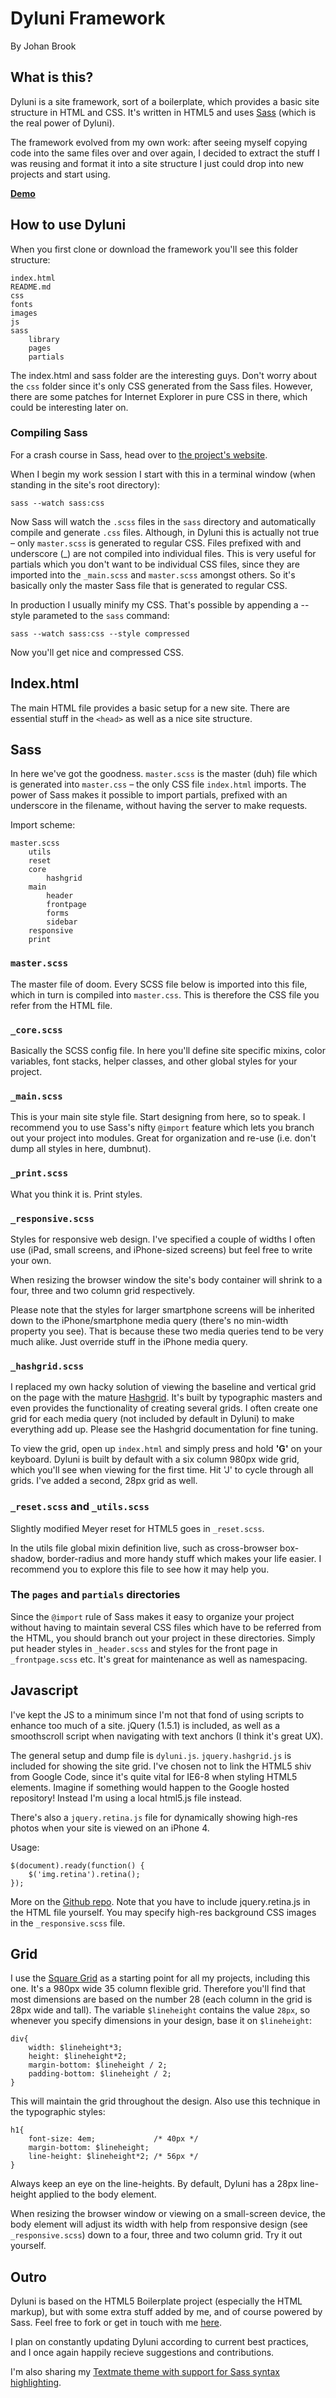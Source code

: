 # Dyluni Framework

By Johan Brook

## What is this?

Dyluni is a site framework, sort of a boilerplate, which provides a basic site structure in HTML and CSS. It's written in HTML5 and uses [Sass](http://sass-lang.com "Sass") (which is the real power of Dyluni). 

The framework evolved from my own work: after seeing myself copying code into the same files over and over again, I decided to extract the stuff I was reusing and format it into a site structure I just could drop into new projects and start using. 

**[Demo](http://johanbrook.com/dyluni-demo)**

## How to use Dyluni

When you first clone or download the framework you'll see this folder structure:

	index.html
	README.md
	css
	fonts
	images
	js
	sass
		library
		pages
		partials

The index.html and sass folder are the interesting guys. Don't worry about the `css` folder since it's only CSS generated from the Sass files. However, there are some patches for Internet Explorer in pure CSS in there, which could be interesting later on.

### Compiling Sass

For a crash course in Sass, head over to [the project's website](http://sass-lang.com/tutorial.html).

When I begin my work session I start with this in a terminal window (when standing in the site's root directory):

	sass --watch sass:css

Now Sass will watch the `.scss` files in the `sass` directory and automatically compile and generate `.css` files. Although, in Dyluni this is actually not true – only `master.scss` is generated to regular CSS. Files prefixed with and underscore (_) are not compiled into individual files. This is very useful for partials which you don't want to be individual CSS files, since they are imported into the `_main.scss` and `master.scss` amongst others. So it's basically only the master Sass file that is generated to regular CSS.

In production I usually minify my CSS. That's possible by appending a --style parameted to the `sass` command:

	sass --watch sass:css --style compressed

Now you'll get nice and compressed CSS.

## Index.html

The main HTML file provides a basic setup for a new site. There are essential stuff in the `<head>` as well as a nice site structure. 
	
## Sass

In here we've got the goodness. `master.scss` is the master (duh) file which is generated into `master.css` – the only CSS file `index.html` imports. The power of Sass makes it possible to import partials, prefixed with an underscore in the filename, without having the server to make requests. 

Import scheme:

	master.scss
		utils
		reset
		core
			hashgrid
		main
			header
			frontpage
			forms
			sidebar
		responsive
		print
	

### `master.scss`

The master file of doom. Every SCSS file below is imported into this file, which in turn is compiled into `master.css`. This is therefore the CSS file you refer from the HTML file. 


### `_core.scss`

Basically the SCSS config file. In here you'll define site specific mixins, color variables, font stacks, helper classes, and other global styles for your project. 

### `_main.scss`

This is your main site style file. Start designing from here, so to speak. I recommend you to use Sass's nifty `@import` feature which lets you branch out your project into modules. Great for organization and re-use (i.e. don't dump all styles in here, dumbnut).

### `_print.scss`

What you think it is. Print styles.

### `_responsive.scss`

Styles for responsive web design. I've specified a couple of widths I often use (iPad, small screens, and iPhone-sized screens) but feel free to write your own. 

When resizing the browser window the site's body container will shrink to a four, three and two column grid respectively. 

Please note that the styles for larger smartphone screens will be inherited down to the iPhone/smartphone media query (there's no min-width property you see). That is because these two media queries tend to be very much alike. Just override stuff in the iPhone media query.


### `_hashgrid.scss`

I replaced my own hacky solution of viewing the baseline and vertical grid on the page with the mature [Hashgrid](http://hashgrid.com). It's built by typographic masters and even provides the functionality of creating several grids. I often create one grid for each media query (not included by default in Dyluni) to make everything add up. Please see the Hashgrid documentation for fine tuning. 

To view the grid, open up `index.html` and simply press and hold **'G'** on your keyboard. Dyluni is built by default with a six column 980px wide grid, which you'll see when viewing for the first time. Hit 'J' to cycle through all grids. I've added a second, 28px grid as well.

### `_reset.scss` and `_utils.scss`

Slightly modified Meyer reset for HTML5 goes in `_reset.scss`. 

In the utils file global mixin definition live, such as cross-browser box-shadow, border-radius and more handy stuff which makes your life easier. I recommend you to explore this file to see how it may help you.

### The `pages` and `partials` directories

Since the `@import` rule of Sass makes it easy to organize your project without having to maintain several CSS files which have to be referred from the HTML, you should branch out your project in these directories. Simply put header styles in `_header.scss` and styles for the front page in `_frontpage.scss` etc. It's great for maintenance as well as namespacing.

## Javascript

I've kept the JS to a minimum since I'm not that fond of using scripts to enhance too much of a site. jQuery (1.5.1) is included, as well as a smoothscroll script when navigating with text anchors (I think it's great UX).

The general setup and dump file is `dyluni.js`. `jquery.hashgrid.js` is included for showing the site grid. I've chosen not to link the HTML5 shiv from Google Code, since it's quite vital for IE6-8 when styling HTML5 elements. Imagine if something would happen to the Google hosted repository! Instead I'm using a local html5.js file instead.

There's also a `jquery.retina.js` file for dynamically showing high-res photos when your site is viewed on an iPhone 4.

Usage:

	$(document).ready(function() {
		$('img.retina').retina();
	});

More on the [Github repo](https://github.com/mcilvena/jQuery-Retina-Display-Plugin). Note that you have to include jquery.retina.js in the HTML file yourself. You may specify high-res background CSS images in the `_responsive.scss` file.


## Grid

I use the [Square Grid](http://thesquaregrid.com/) as a starting point for all my projects, including this one. It's a 980px wide 35 column flexible grid. Therefore you'll find that most dimensions are based on the number 28 (each column in the grid is 28px wide and tall). The variable `$lineheight` contains the value `28px`, so whenever you specify dimensions in your design, base it on `$lineheight`:

	div{
		width: $lineheight*3;
		height: $lineheight*2;
		margin-bottom: $lineheight / 2;
		padding-bottom: $lineheight / 2;
	}

This will maintain the grid throughout the design. Also use this technique in the typographic styles:

	h1{
		font-size: 4em;				/* 40px */
		margin-bottom: $lineheight;
		line-height: $lineheight*2;	/* 56px */
	}

Always keep an eye on the line-heights. By default, Dyluni has a 28px line-height applied to the body element.

When resizing the browser window or viewing on a small-screen device, the body element will adjust its width with help from responsive design (see `_responsive.scss`) down to a four, three and two column grid. Try it out yourself.


## Outro

Dyluni is based on the HTML5 Boilerplate project (especially the HTML markup), but with some extra stuff added by me, and of course powered by Sass. Feel free to fork or get in touch with me [here](http://johanbrook.com "Contact"). 

I plan on constantly updating Dyluni according to current best practices, and I once again happily recieve suggestions and contributions.

I'm also sharing my [Textmate theme with support for Sass syntax highlighting](https://github.com/johanbrook/dyluni-textmate-theme).